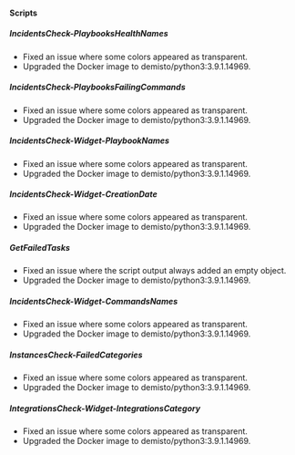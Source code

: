 
#### Scripts
##### IncidentsCheck-PlaybooksHealthNames
- Fixed an issue where some colors appeared as transparent.
- Upgraded the Docker image to demisto/python3:3.9.1.14969.
##### IncidentsCheck-PlaybooksFailingCommands
- Fixed an issue where some colors appeared as transparent.
- Upgraded the Docker image to demisto/python3:3.9.1.14969.
##### IncidentsCheck-Widget-PlaybookNames
- Fixed an issue where some colors appeared as transparent.
- Upgraded the Docker image to demisto/python3:3.9.1.14969.
##### IncidentsCheck-Widget-CreationDate
- Fixed an issue where some colors appeared as transparent.
- Upgraded the Docker image to demisto/python3:3.9.1.14969.
##### GetFailedTasks
- Fixed an issue where the script output always added an empty object.
- Upgraded the Docker image to demisto/python3:3.9.1.14969.
##### IncidentsCheck-Widget-CommandsNames
- Fixed an issue where some colors appeared as transparent.
- Upgraded the Docker image to demisto/python3:3.9.1.14969.
##### InstancesCheck-FailedCategories
- Fixed an issue where some colors appeared as transparent.
- Upgraded the Docker image to demisto/python3:3.9.1.14969.
##### IntegrationsCheck-Widget-IntegrationsCategory
- Fixed an issue where some colors appeared as transparent.
- Upgraded the Docker image to demisto/python3:3.9.1.14969.
